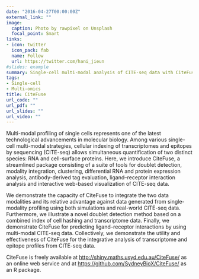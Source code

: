 ```yaml
---
date: "2016-04-27T00:00:00Z"
external_link: ""
image:
  caption: Photo by rawpixel on Unsplash
  focal_point: Smart
links:
- icon: twitter
  icon_pack: fab
  name: Follow
  url: https://twitter.com/hani_jieun
#slides: example
summary: Single-cell multi-modal analysis of CITE-seq data with CiteFuse
tags:
- Single-cell
- Multi-omics
title: CiteFuse
url_code: ""
url_pdf: ""
url_slides: ""
url_video: ""
---
```


Multi-modal profiling of single cells represents one of the latest technological advancements in molecular biology. Among various single-cell multi-modal strategies, cellular indexing of transcriptomes and epitopes by sequencing (CITE-seq) allows simultaneous quantification of two distinct species: RNA and cell-surface proteins. Here, we introduce CiteFuse, a streamlined package consisting of a suite of tools for doublet detection, modality integration, clustering, differential RNA and protein expression analysis, antibody-derived tag evaluation, ligand–receptor interaction analysis and interactive web-based visualization of CITE-seq data.

We demonstrate the capacity of CiteFuse to integrate the two data modalities and its relative advantage against data generated from single-modality profiling using both simulations and real-world CITE-seq data. Furthermore, we illustrate a novel doublet detection method based on a combined index of cell hashing and transcriptome data. Finally, we demonstrate CiteFuse for predicting ligand–receptor interactions by using multi-modal CITE-seq data. Collectively, we demonstrate the utility and effectiveness of CiteFuse for the integrative analysis of transcriptome and epitope profiles from CITE-seq data.

CiteFuse is freely available at http://shiny.maths.usyd.edu.au/CiteFuse/ as an online web service and at https://github.com/SydneyBioX/CiteFuse/ as an R package.
